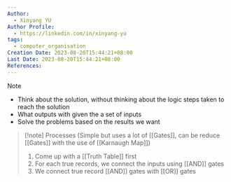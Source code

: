```yaml
---
Author:
  - Xinyang YU
Author Profile:
  - https://linkedin.com/in/xinyang-yu
tags:
  - computer_organisation
Creation Date: 2023-08-20T15:44:21+08:00
Last Date: 2023-08-20T15:44:21+08:00
References:
---
```

>[!note]
>- Think about the solution, without thinking about the logic steps taken to reach the solution
>- What outputs with given the a set of inputs
>- Solve the problems based on the results we want

>[!note] Processes (Simple but uses a lot of [[Gates]], can be reduce [[Gates]] with the use of [[Karnaugh Map]])
>1. Come up with a [[Truth Table]] first
>2. For each true records, we connect the inputs using [[AND]] gates
>3. We connect true record [[AND]] gates with [[OR]] gates